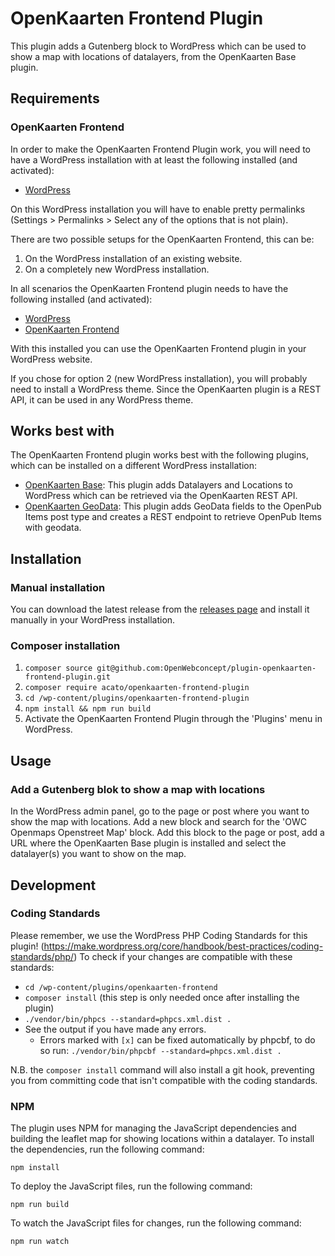 # OpenKaarten Frontend Plugin

This plugin adds a Gutenberg block to WordPress which can be used to show a map with locations of datalayers, from the OpenKaarten Base plugin.

## Requirements

### OpenKaarten Frontend

In order to make the OpenKaarten Frontend Plugin work, you will need to have a WordPress installation with at least the following installed (and activated):

* [WordPress](https://wordpress.org/)

On this WordPress installation you will have to enable pretty permalinks (Settings > Permalinks > Select any of the options that is not plain).

There are two possible setups for the OpenKaarten Frontend, this can be:

1. On the WordPress installation of an existing website.
2. On a completely new WordPress installation.

In all scenarios the OpenKaarten Frontend plugin needs to have the following installed (and activated):

* [WordPress](https://wordpress.org/)
* [OpenKaarten Frontend](https://github.com/OpenWebconcept/plugin-openkaarten-frontend-plugin)

With this installed you can use the OpenKaarten Frontend plugin in your WordPress website.

If you chose for option 2 (new WordPress installation), you will probably need to install a WordPress theme. Since the OpenKaarten plugin is a REST API, it can be used in any WordPress theme.

## Works best with

The OpenKaarten Frontend plugin works best with the following plugins, which can be installed on a different WordPress installation:

- [OpenKaarten Base](https://github.com/openwebconcept/plugin-openkaarten-base): This plugin adds Datalayers and Locations to WordPress which can be retrieved via the OpenKaarten REST API.
- [OpenKaarten GeoData](): This plugin adds GeoData fields to the OpenPub Items post type and creates a REST endpoint to retrieve OpenPub Items with geodata.

## Installation

### Manual installation

You can download the latest release from the [releases page](https://github.com/OpenWebconcept/plugin-openkaarten-frontend-plugin) and install it manually in your WordPress installation.

### Composer installation

1. `composer source git@github.com:OpenWebconcept/plugin-openkaarten-frontend-plugin.git`
2. `composer require acato/openkaarten-frontend-plugin`
3. `cd /wp-content/plugins/openkaarten-frontend-plugin`
4. `npm install && npm run build`
5. Activate the OpenKaarten Frontend Plugin through the 'Plugins' menu in WordPress.

## Usage

### Add a Gutenberg blok to show a map with locations
In the WordPress admin panel, go to the page or post where you want to show the map with locations. Add a new block and search for the 'OWC Openmaps Openstreet Map' block.
Add this block to the page or post, add a URL where the OpenKaarten Base plugin is installed and select the datalayer(s) you want to show on the map.

## Development

### Coding Standards

Please remember, we use the WordPress PHP Coding Standards for this plugin! (https://make.wordpress.org/core/handbook/best-practices/coding-standards/php/) To check if your changes are compatible with these standards:

*  `cd /wp-content/plugins/openkaarten-frontend`
*  `composer install` (this step is only needed once after installing the plugin)
*  `./vendor/bin/phpcs --standard=phpcs.xml.dist .`
*  See the output if you have made any errors.
    *  Errors marked with `[x]` can be fixed automatically by phpcbf, to do so run: `./vendor/bin/phpcbf --standard=phpcs.xml.dist .`

N.B. the `composer install` command will also install a git hook, preventing you from committing code that isn't compatible with the coding standards.

### NPM
The plugin uses NPM for managing the JavaScript dependencies and building the leaflet map for showing locations within a datalayer. To install the dependencies, run the following command:
```
npm install
```

To deploy the JavaScript files, run the following command:
```
npm run build
```

To watch the JavaScript files for changes, run the following command:
```
npm run watch
```
